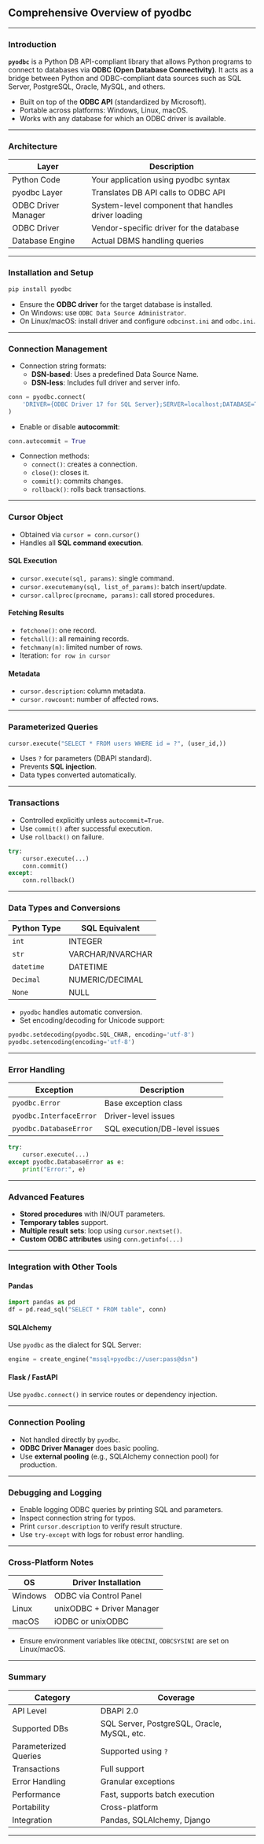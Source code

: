 ## Comprehensive Overview of **pyodbc**

---

### Introduction

**`pyodbc`** is a Python DB API-compliant library that allows Python programs to connect to databases via **ODBC (Open Database Connectivity)**. It acts as a bridge between Python and ODBC-compliant data sources such as SQL Server, PostgreSQL, Oracle, MySQL, and others.

- Built on top of the **ODBC API** (standardized by Microsoft).
- Portable across platforms: Windows, Linux, macOS.
- Works with any database for which an ODBC driver is available.

---

### Architecture

| Layer              | Description |
|--------------------|-------------|
| Python Code        | Your application using pyodbc syntax |
| pyodbc Layer       | Translates DB API calls to ODBC API |
| ODBC Driver Manager| System-level component that handles driver loading |
| ODBC Driver        | Vendor-specific driver for the database |
| Database Engine    | Actual DBMS handling queries |

---

### Installation and Setup

```bash
pip install pyodbc
```

- Ensure the **ODBC driver** for the target database is installed.
- On Windows: use `ODBC Data Source Administrator`.
- On Linux/macOS: install driver and configure `odbcinst.ini` and `odbc.ini`.

---

###  Connection Management

- Connection string formats:
  - **DSN-based**: Uses a predefined Data Source Name.
  - **DSN-less**: Includes full driver and server info.

```python
conn = pyodbc.connect(
    'DRIVER={ODBC Driver 17 for SQL Server};SERVER=localhost;DATABASE=TestDB;UID=user;PWD=pass'
)
```

- Enable or disable **autocommit**:
```python
conn.autocommit = True
```

- Connection methods:
  - `connect()`: creates a connection.
  - `close()`: closes it.
  - `commit()`: commits changes.
  - `rollback()`: rolls back transactions.

---

### Cursor Object

- Obtained via `cursor = conn.cursor()`
- Handles all **SQL command execution**.

#### SQL Execution
- `cursor.execute(sql, params)`: single command.
- `cursor.executemany(sql, list_of_params)`: batch insert/update.
- `cursor.callproc(procname, params)`: call stored procedures.

#### Fetching Results
- `fetchone()`: one record.
- `fetchall()`: all remaining records.
- `fetchmany(n)`: limited number of rows.
- Iteration: `for row in cursor`

#### Metadata
- `cursor.description`: column metadata.
- `cursor.rowcount`: number of affected rows.

---

### Parameterized Queries

```python
cursor.execute("SELECT * FROM users WHERE id = ?", (user_id,))
```

- Uses `?` for parameters (DBAPI standard).
- Prevents **SQL injection**.
- Data types converted automatically.

---

### Transactions

- Controlled explicitly unless `autocommit=True`.
- Use `commit()` after successful execution.
- Use `rollback()` on failure.

```python
try:
    cursor.execute(...)
    conn.commit()
except:
    conn.rollback()
```

---

### Data Types and Conversions

| Python Type | SQL Equivalent         |
|-------------|------------------------|
| `int`       | INTEGER                |
| `str`       | VARCHAR/NVARCHAR       |
| `datetime`  | DATETIME               |
| `Decimal`   | NUMERIC/DECIMAL        |
| `None`      | NULL                   |

- `pyodbc` handles automatic conversion.
- Set encoding/decoding for Unicode support:
```python
pyodbc.setdecoding(pyodbc.SQL_CHAR, encoding='utf-8')
pyodbc.setencoding(encoding='utf-8')
```

---

### Error Handling

| Exception                | Description                     |
|--------------------------|---------------------------------|
| `pyodbc.Error`           | Base exception class            |
| `pyodbc.InterfaceError`  | Driver-level issues             |
| `pyodbc.DatabaseError`   | SQL execution/DB-level issues   |

```python
try:
    cursor.execute(...)
except pyodbc.DatabaseError as e:
    print("Error:", e)
```

---

### Advanced Features

- **Stored procedures** with IN/OUT parameters.
- **Temporary tables** support.
- **Multiple result sets**: loop using `cursor.nextset()`.
- **Custom ODBC attributes** using `conn.getinfo(...)`

---

### Integration with Other Tools

#### Pandas
```python
import pandas as pd
df = pd.read_sql("SELECT * FROM table", conn)
```

#### SQLAlchemy
Use `pyodbc` as the dialect for SQL Server:
```python
engine = create_engine("mssql+pyodbc://user:pass@dsn")
```

#### Flask / FastAPI
Use `pyodbc.connect()` in service routes or dependency injection.

---

### Connection Pooling

- Not handled directly by `pyodbc`.
- **ODBC Driver Manager** does basic pooling.
- Use **external pooling** (e.g., SQLAlchemy connection pool) for production.

---

### Debugging and Logging

- Enable logging ODBC queries by printing SQL and parameters.
- Inspect connection string for typos.
- Print `cursor.description` to verify result structure.
- Use `try-except` with logs for robust error handling.

---

### Cross-Platform Notes

| OS        | Driver Installation |
|-----------|---------------------|
| Windows   | ODBC via Control Panel |
| Linux     | unixODBC + Driver Manager |
| macOS     | iODBC or unixODBC |

- Ensure environment variables like `ODBCINI`, `ODBCSYSINI` are set on Linux/macOS.

---

### Summary

| Category               | Coverage                          |
|------------------------|-----------------------------------|
| API Level              | DBAPI 2.0                         |
| Supported DBs          | SQL Server, PostgreSQL, Oracle, MySQL, etc. |
| Parameterized Queries  | Supported using `?`               |
| Transactions           | Full support                      |
| Error Handling         | Granular exceptions               |
| Performance            | Fast, supports batch execution    |
| Portability            | Cross-platform                    |
| Integration            | Pandas, SQLAlchemy, Django        |

---
